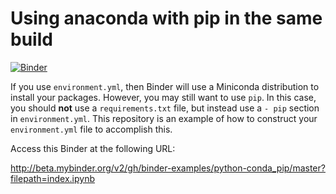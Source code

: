 # Using anaconda with pip in the same build

[![Binder](http://mybinder.org/badge.svg)](http://beta.mybinder.org/v2/gh/binder-examples/python-conda_pip/master?filepath=index.ipynb)

If you use `environment.yml`, then Binder will use a Miniconda distribution
to install your packages. However, you may still want to use `pip`. In
this case, you should **not** use a `requirements.txt` file, but instead use
a `- pip` section in `environment.yml`. This repository is an example of how
to construct your `environment.yml` file to accomplish this.

Access this Binder at the following URL:

http://beta.mybinder.org/v2/gh/binder-examples/python-conda_pip/master?filepath=index.ipynb
